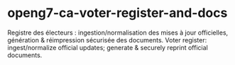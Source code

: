 # openg7-ca-voter-register-and-docs
Registre des électeurs : ingestion/normalisation des mises à jour officielles, génération &amp; réimpression sécurisée des documents. Voter register: ingest/normalize official updates; generate &amp; securely reprint official documents.
